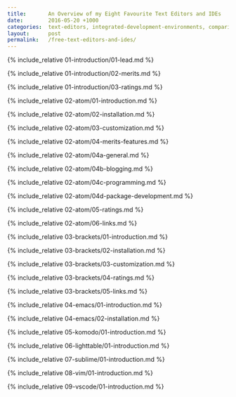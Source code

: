 ```yaml
---
title:       An Overview of my Eight Favourite Text Editors and IDEs
date:        2016-05-20 +1000
categories:  text-editors, integrated-development-environments, comparisons
layout:      post
permalink:   /free-text-editors-and-ides/
---
```


<!-- 01-Introduction-->
{% include_relative 01-introduction/01-lead.md %}

{% include_relative 01-introduction/02-merits.md %}

{% include_relative 01-introduction/03-ratings.md %}

<!-- 02-Atom-->
{% include_relative 02-atom/01-introduction.md %}

{% include_relative 02-atom/02-installation.md %}

{% include_relative 02-atom/03-customization.md %}

<!-- (02-Atom)-03-Merits/Features-->
{% include_relative 02-atom/04-merits-features.md %}

{% include_relative 02-atom/04a-general.md %}

{% include_relative 02-atom/04b-blogging.md %}

{% include_relative 02-atom/04c-programming.md %}

{% include_relative 02-atom/04d-package-development.md %}

<!-- (02-Atom)-04-Ratings-->
{% include_relative 02-atom/05-ratings.md %}

{% include_relative 02-atom/06-links.md %}

<!-- Brackets-->
{% include_relative 03-brackets/01-introduction.md %}

{% include_relative 03-brackets/02-installation.md %}

{% include_relative 03-brackets/03-customization.md %}

{% include_relative 03-brackets/04-ratings.md %}

{% include_relative 03-brackets/05-links.md %}

<!-- GNU Emacs-->
{% include_relative 04-emacs/01-introduction.md %}

{% include_relative 04-emacs/02-installation.md %}

<!-- Komodo Edit-->
{% include_relative 05-komodo/01-introduction.md %}

<!-- LightTable-->
{% include_relative 06-lighttable/01-introduction.md %}

<!-- Sublime Text-->
{% include_relative 07-sublime/01-introduction.md %}

<!-- Vim-->
{% include_relative 08-vim/01-introduction.md %}

<!-- VScode-->
{% include_relative 09-vscode/01-introduction.md %}
